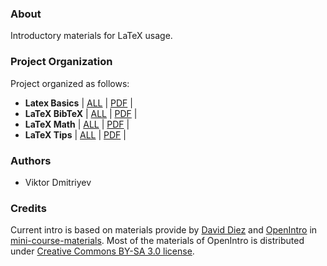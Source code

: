 ### About

Introductory materials for LaTeX usage.

### Project Organization

Project organized as follows:

* **Latex Basics** | [ALL](LaTeX_Basics) | [PDF](LaTeX_Basics/basicsOfLatex.pdf) |
* **LaTeX BibTeX** | [ALL](LaTeX_BibTeX) | [PDF](LaTeX_BibTeX/bibtexWithLatex.pdf) |
* **LaTeX Math** | [ALL](LaTeX_Math) | [PDF](LaTeX_Math/mathInLatex.pdf) |
* **LaTeX Tips** | [ALL](LaTeX_Tips) | [PDF](LaTeX_Tips/tipsForLatex.pdf) |


### Authors

* Viktor Dmitriyev

### Credits

Current intro is based on materials provide by [David Diez](https://www.openintro.org/about.php) and [OpenIntro](https://www.openintro.org/index.php) in [mini-course-materials](https://github.com/OpenIntroOrg/mini-course-materials). Most of the materials of OpenIntro is distributed under [Creative Commons BY-SA 3.0 license](https://www.openintro.org/license.php).
